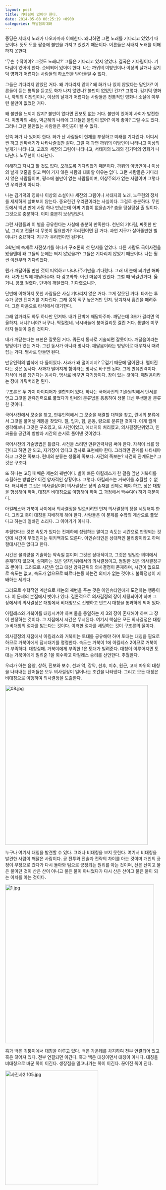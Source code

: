```yaml
---
layout: post
title: 기다림이 있어야 한다.
date: 2014-05-08 00:25:19 +0900
categories: 깨달음의대화
---
```

중딩은 서태지 노래가 나오자마자 이해한다. 왜냐하면 그런 노래를 기다리고 있었기 때문이다. 뜻도 모를 팝송에 불만을 가지고 있었기 때문이다. 어른들은 서태지 노래를 이해하지 못한다. 

  


‘무슨 수작이야? 그것도 노래냐?’ 그들은 기다리고 있지 않았다. 결국은 기다림이다. 기다림이 있어야 한다. 준비되어 있어야 한다. 나는 까뮈의 이방인이나 이상의 날개나 김기덕 영화가 어렵다는 사람들의 하소연을 받아들일 수 없다. 

  


그들은 기다리지 않았던 거다. 왜 기다리지 않지? 왜 화가 나 있지 않았다는 말인가? 어른들이 듣는 뽕짝을 듣고도 화가 나지 않았나? 불만이 없었던 건가? 그렇다. 김기덕 영화나, 까뮈의 이방인이나, 이상의 날개가 어렵다는 사람들은 전통적인 영화나 소설에 아무런 불만이 없었던 거다. 

  


왜 불만을 느끼지 않지? 불만이 없다면 진보도 없는 거다. 불만이 있어야 사회가 발전한다. 이명박의 세상, 박근혜의 나라에 그대들은 불만이 없어? 이게 좋아? 그럴 수도 있다. 그러나 그런 불만없는 사람들은 주인공이 될 수 없다. 

  


잔뜩 화가 나 있어야 한다. 화가 난 사람들이 현재를 부정하고 미래를 기다린다. 어디서 짠 하고 진짜배기가 나타나줄것만 같다. 그럴 때 과연 까뮈의 이방인이 나타나고 이상의 날개가 나타나고, 고흐와 세잔의 그림이 나타나고, 서태지의 노래와 김기덕의 영화가 나타난다. 노무현이 나타난다. 

  


이해하고 자시고 할 것도 없다. 오래도록 기다려왔기 때문이다. 까뮈의 이방인이나 이상의 날개 첫줄을 읽고 뻑이 가지 않은 사람과 대화할 이유는 없다. 그런 사람들은 기다리지 않은 사람들이며, 평소에 불만이 없는 사람들이며, 이상주의가 없는 사람이며 그렇다면 우리편이 아니다. 

  


나는 김기덕의 영화나 이상의 소설이나 세잔의 그림이나 서태지의 노래, 노무현의 정치를 세세하게 살펴보지 않는다. 중요한건 우리편이라는 사실이다. 그걸로 충분하다. 무인도에서 백년 만에 사람 하나 만났는데 어찌 기쁨이 없을손가? 춤을 덩실덩실 출 일이다. 그것으로 충분하다. 이미 충분히 보상받았다. 

  


그런 사람들과 이 별을 공유한다는 사실에 충분히 만족한다. 천년의 기다림, 짜릿한 만남, 그리고 전율! 더 무엇이 필요한가? 우리편이면 된 거다. 과연 지구가 살아줄만한 별이냐가 중요하다. 지구가 우리편이면 된거다. 

  


3학년때 숙제로 사전찾기를 하다가 구조론의 첫 단서를 얻었다. 다른 사람도 국어사전을 봤을텐데 왜 그들의 눈에는 띄지 않았을까? 그들은 기다리지 않았기 때문이다. 나는 훨씬 이전부터 기다려왔다. 

  


뭔가 깨달아줄 만한 것이 떠억하고 나타나주기만을 기다렸다. 그래 내 눈에 띄기만 해봐라. 내가 단박에 깨달아주마. 다 갖고와봐. 이런 마음이 있었다. 그럴 때 딱걸린거다. 옳거니. 용코 걸렸다. 단박에 깨달았다. 기다렸으니깐. 

  


단번에 이해하지 못한 사람들은 사실 기다리지 않은 거다. 그게 잘못된 거다. 타자는 투수가 공만 던지기를 기다린다. 그래 몸쪽 직구 높은거만 던져. 당겨쳐서 홈런을 때려주마. 그런 마음으로 타석에서 대기한다. 

  


그래 암거라도 화두 하나만 던져봐. 내가 단박에 깨달아주마. 깨닫는데 3초가 걸리면 억울하지. 너냐? 너야? 너구나. 딱걸렸네. 낚시바늘에 붕어걸리듯 걸린 거다. 통발에 미꾸라지 들듯이 걸린 것이다. 

  


내가 깨닫는다는 표현은 잘못된 거다. 뭐든지 동사로 기술되면 잘못이다. 깨달음이라는 방망이가 있는 거다. 그건 동사가 아니라 명사다. 깨달음이라는 방망이로 매우쳐서 때려잡는 거다. 명사로 만들면 된다. 

  


만유인력의 법칙에 다 들어있다. 사과가 왜 떨어지지? 무겁기 때문에 떨어진다. 떨어진다는 것은 동사다. 사과가 떨어지게 함이라는 명사로 바꾸면 된다. 그게 만유인력이다. 자석이 쇠를 당긴다는 동사다. 명사로 바꾸면 자기장이다. 장이 있는 것이다. 깨달음이라는 장에 가둬버리면 된다. 

  


구조론은 두 가지 아이디어가 결합되어 있다. 하나는 국어사전의 기술원칙에서 단서를 얻고 그것을 만유인력으로 풀었다가 린네의 분류법을 응용하여 생물 대신 무생물을 분류한 것이다. 

  


국어사전에서 모순을 찾고, 만유인력에서 그 모순을 해결할 대책을 찾고, 린네의 분류에서 그것을 풀어낼 계통을 찾았다. 질, 입자, 힘, 운동, 량으로 분류한 것이다. 이게 뭘까 생각해보니 그것은 구조였고, 또 사건이었고, 에너지의 처리였고, 의사결정단위였고, 인과율을 공간의 방향과 시간의 순서로 풀어낸 것이었다. 

  


국어사전의 기술방법은 틀렸다. 사전을 쓰려면 만유인력처럼 써야 한다. 자석이 쇠를 당긴다고 하면 안 되고, 자기장이 있다고 명사로 표현해야 한다. 그러려면 관계를 나타내야 하고 그것은 족보다. 린네의 분류는 생물의 족보다. 사건의 족보는? 사건의 관계도는? 그것은 구조다. 

  


또 하나는 고딩때 배운 제논의 궤변이다. 발이 빠른 아킬레스가 한 걸음 앞선 거북이를 추월하는 방법은? 이건 양자적인 상황이다. 그렇다. 아킬레스는 거북이를 추월할 수 없다. 왜냐하면 그것은 의사결정이며 의사결정은 장의 존재를 전제로 해야 하고, 장은 대칭을 형성해야 하며, 대칭은 비대칭으로 이행해야 하며 그 과정에서 짝수여야 하기 때문이다. 

  


아킬레스와 거북이 사이에서 의사결정을 일으키려면 먼저 의사결정의 장을 세팅해야 한다. 그리고 축이 대칭을 지배하게 해야 한다. 사람들은 이 문제를 수학의 계산으로 풀었다고 하는데 얼빠진 소리다. 그 이야기가 아니다. 

  


추월한다는 것은 속도가 있다는 전제하에 성립하는 말이고 속도는 시간으로 판정되는 것인데 시간이 무엇인지는 위키백과도 모른다. 아인슈타인은 상대적인 물리량이라고 하며 절대시간은 없다고 한다. 

  


시간은 물리량을 기술하는 약속일 뿐이며 그것은 상대적이고, 그것은 엄밀한 의미에서 존재하지 않으며, 실재하는 것은 양자단위에서의 의사결정이고, 엄밀한 것은 의사결정구조 뿐이다. 그러므로 시간은 없고 대신 양자단위의 의사결정이 존재하며, 시간이 없으므로 속도는 없고, 속도가 없으므로 빠르다는둥 하는건 의미가 없는 것이다. 불확정성이 지배하는 세계다. 

  


그러므로 수학적인 계산으로 제논의 궤변을 푸는 것은 아인슈타인에게 도전하는 행동이다. 이 문제의 본질에서 벗어나 있다. 결론적으로 의사결정의 장이 세팅되어야 하며 그 장에서의 의사결정은 대칭에서 비대칭으로 진행하고 반드시 대칭을 통과하게 되어 있다. 

  


아킬레스와 거북이를 대칭시켜야 하며 둘을 통일하는 제 3의 장이 존재해야 하며 그 장이 판정하는 것이다. 그 지점에서 시간은 무시된다. 여기서 핵심은 모든 의사결정은 대칭≫비대칭의 절차를 밟는다는 것이다. 이러한 절차를 세팅하는 것이 구조론의 질이다. 

  


의사결정의 지점에서 아킬레스와 거북이는 토대를 공유해야 하며 토대는 대칭을 필요로 하므로 거북이에게 잠시대기를 명령한다. 속도는 거북이 1에 아킬레스 2이므로 거북이가 부족하다. 대칭실패. 거북이에게 부족한 1은 토대가 빌려준다. 대칭이 이루어지면 토대는 거북이에게 빌려준 1을 회수하고 아킬레스 승리를 선언한다. 추월한다.

  


우리가 아는 음양, 상하, 진보와 보수, 선과 악, 강약, 선후, 미추, 원근, 고저 따위의 대칭을 나타내는 단어들은 모두 의사결정이 일어나는 조건을 나타낸다. 그리고 모든 대칭은 비대칭으로 이행하여 의사결정을 도출한다. 

  


  


<img src="assets/attach/images/198/584/472/08.jpg" alt="08.jpg" width="460" height="513" />



누구나 여기서 대칭을 발견할 수 있다. 그러나 비대칭을 보지 못한다. 여기서 비대칭을 발견한 사람이 깨달은 사람이다. 곧 전투와 전술과 전략의 차이를 아는 것이며 개인의 긍정이 부정으로 갔다가 다시 돌아와 팀으로 긍정되는 원리를 아는 것이며, 산은 산이고 물은 물이던 것이 산은 산이 아니고 물은 물이 아니었다가 다시 산은 산이고 물은 물이 되는 이치를 아는 것이다.

  


  



<img src="assets/attach/images/198/584/472/1.jpg" alt="1.jpg" width="480" height="510" />   


  


흑과 백은 귀퉁이에서 대칭을 이루고 있다. 백은 가운데를 차지하여 전부 연결되어 있고 흑은 끊어져 있다. 전부 연결되면 이긴다. 흑과 백은 대칭이면서 대칭이 아니다. 대칭을 비대칭으로 바꾼 쪽이 이긴다. 생장점을 밀고나가는 쪽이 이긴다. 끊어진 쪽이 진다.

  


  


  



<img src="assets/attach/images/198/584/472/사진사2 105.jpg" alt="사진사2 105.jpg" width="300" height="368" />

